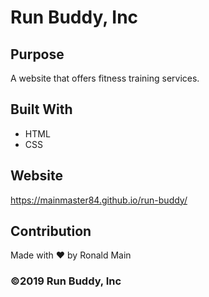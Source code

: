 # Run Buddy, Inc

## Purpose
A website that offers fitness training services.

## Built With
* HTML
* CSS

## Website
https://mainmaster84.github.io/run-buddy/

## Contribution
Made with ❤️ by Ronald Main

### ©️2019 Run Buddy, Inc
